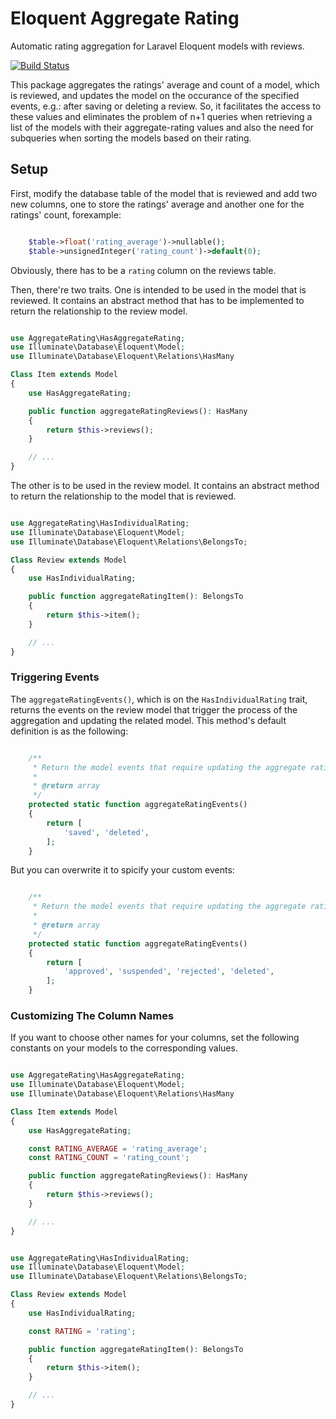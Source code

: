 # Eloquent Aggregate Rating

Automatic rating aggregation for Laravel Eloquent models with reviews.

[![Build Status](https://travis-ci.com/mtvs/eloquent-aggregate-rating.svg?branch=master)](https://travis-ci.com/mtvs/eloquent-aggregate-rating)

This package aggregates the ratings' average and count of a model, which is 
reviewed, and updates the model on the occurance of the specified events, e.g.:
after saving or deleting a review. So, it facilitates the access to these values
and eliminates the problem of n+1 queries when retrieving a list of the models
with their aggregate-rating values and also the need for subqueries when sorting
the models based on their rating.

## Setup

First, modify the database table of the model that is reviewed and add two
new columns, one to store the ratings' average and another one for the ratings'
count, forexample:

```php

	$table->float('rating_average')->nullable();
	$table->unsignedInteger('rating_count')->default(0);

```

Obviously, there has to be a `rating` column on the reviews table.

Then, there're two traits. One is intended to be used in the model that is 
reviewed. It contains an abstract method that has to be implemented to return
the relationship to the review model.

```php

use AggregateRating\HasAggregateRating;
use Illuminate\Database\Eloquent\Model;
use Illuminate\Database\Eloquent\Relations\HasMany

Class Item extends Model
{
	use HasAggregateRating;

	public function aggregateRatingReviews(): HasMany
	{
		return $this->reviews();
	}

	// ...
}

```

The other is to be used in the review model. It contains an abstract method to
return the relationship to the model that is reviewed.

```php

use AggregateRating\HasIndividualRating;
use Illuminate\Database\Eloquent\Model;
use Illuminate\Database\Eloquent\Relations\BelongsTo;

Class Review extends Model
{
	use HasIndividualRating;

	public function aggregateRatingItem(): BelongsTo
	{
		return $this->item();
	}

	// ...
}

```

### Triggering Events

The `aggregateRatingEvents()`, which is on the `HasIndividualRating` trait,
returns the events on the review model that trigger the process of the aggregation
and updating the related model. This method's default definition is as the
following:

```php

	/**
     * Return the model events that require updating the aggregate rating.
     *
     * @return array
     */
	protected static function aggregateRatingEvents()
	{ 
		return [
			'saved', 'deleted',
		];
	}

```

But you can overwrite it to spicify your custom events:

```php

	/**
     * Return the model events that require updating the aggregate rating.
     *
     * @return array
     */
	protected static function aggregateRatingEvents()
	{ 
		return [
			'approved', 'suspended', 'rejected', 'deleted',
		];
	}

```

### Customizing The Column Names

If you want to choose other names for your columns, set the following 
constants on your models to the corresponding values.

```php

use AggregateRating\HasAggregateRating;
use Illuminate\Database\Eloquent\Model;
use Illuminate\Database\Eloquent\Relations\HasMany

Class Item extends Model
{
	use HasAggregateRating;

	const RATING_AVERAGE = 'rating_average';
	const RATING_COUNT = 'rating_count';

	public function aggregateRatingReviews(): HasMany
	{
		return $this->reviews();
	}

	// ...
}

```

```php

use AggregateRating\HasIndividualRating;
use Illuminate\Database\Eloquent\Model;
use Illuminate\Database\Eloquent\Relations\BelongsTo;

Class Review extends Model
{
	use HasIndividualRating;

	const RATING = 'rating';

	public function aggregateRatingItem(): BelongsTo
	{
		return $this->item();
	}

	// ...
}

```
